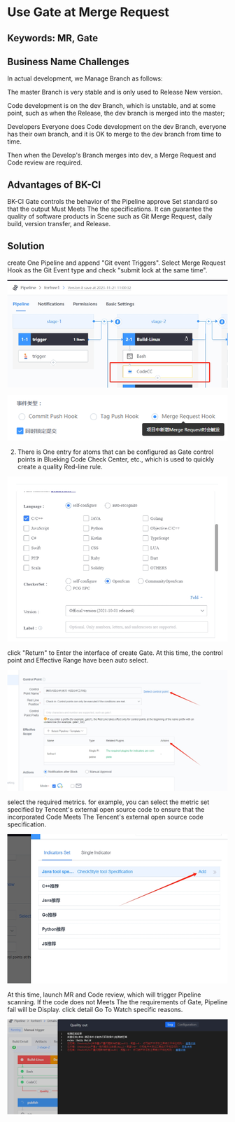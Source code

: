  # Use Gate at Merge Request 


 ## Keywords: MR, Gate 

 ## Business Name Challenges 

 In actual development, we Manage Branch as follows: 

 The master Branch is very stable and is only used to Release New version. 

 Code development is on the dev Branch, which is unstable, and at some point, such as when the Release, the dev branch is merged into the master; 

 Developers Everyone does Code development on the dev Branch, everyone has their own branch, and it is OK to merge to the dev branch from time to time. 

 Then when the Develop's Branch merges into dev, a Merge Request and Code review are required. 

 ## Advantages of BK-CI 

 BK-CI Gate controls the behavior of the Pipeline approve Set standard so that the output Must Meets The the specifications.  It can guarantee the quality of software products in Scene such as Git Merge Request, daily build, version transfer, and Release. 


 ## Solution 

 create One Pipeline and append "Git event Triggers".  Select Merge Request Hook as the Git Event type and check "submit lock at the same time". 

 ![&#x56FE;1](../../../assets/scene-mr-quality-redline-a.png) 

 ![&#x56FE;1](../../../assets/scene-mr-quality-redline-b.png) 

 2. There is One entry for atoms that can be configured as Gate control points in Blueking Code Check Center, etc., which is used to quickly create a quality Red-line rule. 

 ![&#x56FE;1](../../../assets/scene-mr-quality-redline-c.png) 

 click "Return" to Enter the interface of create Gate. At this time, the control point and Effective Range have been auto select. 

 ![&#x56FE;1](../../../assets/scene-mr-quality-redline-d.png) 

 select the required metrics. for example, you can select the metric set specified by Tencent's external open source code to ensure that the incorporated Code Meets The Tencent's external open source code specification. 

 ![&#x56FE;1](../../../assets/scene-mr-quality-redline-e.png) 

 At this time, launch MR and Code review, which will trigger Pipeline scanning. If the code does not Meets The the requirements of Gate, Pipeline fail will be Display. click detail Go To Watch specific reasons. 

 ![&#x56FE;1](../../../assets/scene-mr-quality-redline-f.png) 